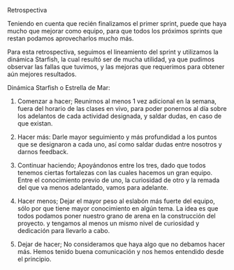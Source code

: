 Retrospectiva

Teniendo en cuenta que recién finalizamos el primer sprint, puede que haya mucho que mejorar como equipo, para que todos los próximos sprints que restan podamos aprovecharlos mucho más. 

Para esta retrospectiva, seguimos el lineamiento del sprint y utilizamos la dinámica Starfish, la cual resultó ser de mucha utilidad, ya que pudimos observar las fallas que tuvimos, y las mejoras que requerimos para obtener aún mejores resultados. 

Dinámica Starfish o Estrella de Mar:

1. Comenzar a hacer; Reunirnos al menos 1 vez adicional en la semana, fuera del horario de las clases en vivo, para poder ponernos al día sobre los adelantos de cada actividad designada, y saldar dudas, en caso de que existan. 

2. Hacer más: Darle mayor seguimiento y más profundidad a los puntos que se designaron a cada uno, así como saldar dudas entre nosotros y darnos feedback.

3. Continuar haciendo; Apoyándonos entre los tres, dado que todos tenemos ciertas fortalezas con las cuales hacemos un gran equipo. Entre el conocimiento previo de uno, la curiosidad de otro y la remada del que va menos adelantado, vamos para adelante.

4. Hacer menos; Dejar el mayor peso al eslabón más fuerte del equipo, sólo por que tiene mayor conocimiento en algún tema. La idea es que todos podamos poner nuestro grano de arena en la construcción del proyecto. y tengamos al menos un mismo nivel de curiosidad y dedicación para llevarlo a cabo.

5. Dejar de hacer; No consideramos que haya algo que no debamos hacer más. Hemos tenido buena comunicación y nos hemos entendido desde el principio.
